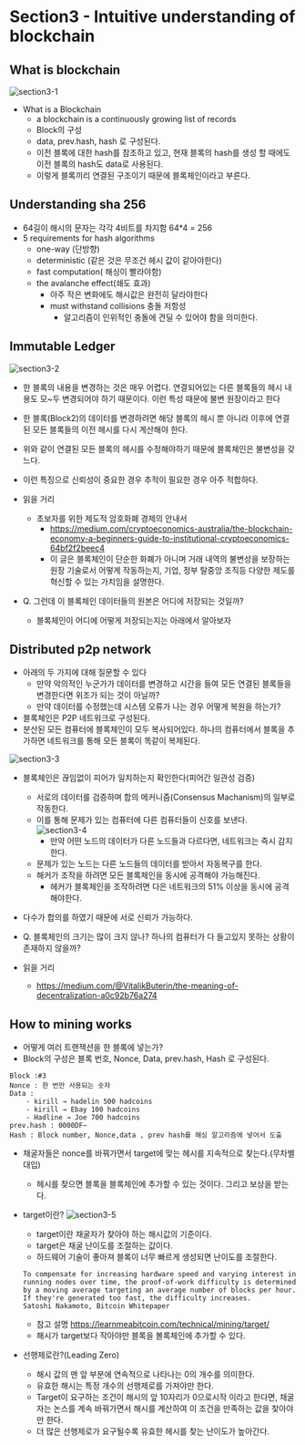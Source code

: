 # Section3 - Intuitive understanding of blockchain

## What is blockchain

![section3-1](./imgs/section3-1.png)

- What is a Blockchain
  - a blockchain is a continuously growing list of records
  - Block의 구성
  - data, prev.hash, hash 로 구성된다.
  - 이전 블록에 대한 hash를 참조하고 있고, 현재 블록의 hash를 생성 할 때에도 이전 블록의 hash도 data로 사용된다.
  - 이렇게 블록끼리 연결된 구조이기 때문에 블록체인이라고 부른다.

## Understanding sha 256

- 64길이 해시의 문자는 각각 4비트를 차지함 64\*4 = 256
- 5 requirements for hash algorithms
  - one-way (단방향)
  - deterministic (같은 것은 무조건 헤시 값이 같아야한다)
  - fast computation( 해싱이 빨라야함)
  - the avalanche effect(쇄도 효과)
    - 아주 작은 변화에도 해시값은 완전히 달라야한다
    - must withstand collisions 충돌 저항성
      - 알고리즘이 인위적인 충돌에 견딜 수 있어야 함을 의미한다.

## Immutable Ledger

![section3-2](./imgs/section3-2.png)

- 한 블록의 내용을 변경하는 것은 매우 어렵다. 연결되어있는 다른 블록들의 헤시 내용도 모~두 변경되어야 하기 때문이다. 이런 특성 때문에 불변 원장이라고 한다
- 한 블록(Block2)의 데이터를 변경하려면 해당 블록의 헤시 뿐 아니라 이후에 연결된 모든 블록들의 이전 헤시를 다시 계산해야 한다.
- 위와 같이 연결된 모든 블록의 헤시를 수정해야하기 때문에 블록체인은 불변성을 갖느다.
- 이런 특징으로 신뢰성이 중요한 경우 추적이 필요한 경우 아주 적합하다.
- 읽을 거리

  - 초보자를 위한 제도적 암호화폐 경제의 안내서
    - https://medium.com/cryptoeconomics-australia/the-blockchain-economy-a-beginners-guide-to-institutional-cryptoeconomics-64bf2f2beec4
    - 이 글은 블록체인이 단순한 화폐가 아니며 거래 내역의 불변성을 보장하는 원장 기술로서 어떻게 작동하는지, 기업, 정부 탈중앙 조직등 다양한 제도를 혁신할 수 있는 가치임을 설명한다.

- Q. 그런데 이 블록체인 데이터들의 원본은 어디에 저장되는 것일까?
  - 블록체인이 어디에 어떻게 저장되는지는 아래에서 알아보자

## Distributed p2p network

- 아래의 두 가지에 대해 질문할 수 있다
  - 만약 악의적인 누군가가 데이터를 변경하고 시간을 들여 모든 연결된 블록들을 변경한다면 위조가 되는 것이 아닐까?
  - 만약 데이터를 수정했는데 시스템 오류가 나는 경우 어떻게 복원을 하는가?
- 블록체인은 P2P 네트워크로 구성된다.
- 분산된 모든 컴퓨터에 블록체인이 모두 복사되어있다. 하나의 컴퓨터에서 블록을 추가하면 네트워크를 통해 모든 블록이 똑같이 복제된다.

![section3-3](./imgs/section3-3.png)

- 블록체인은 끊임없이 피어가 일치하는지 확인한다(피어간 일관성 검증)
  - 서로의 데이터를 검증하며 합의 메커니즘(Consensus Machanism)의 일부로 작동한다.
  - 이를 통해 문제가 있는 컴퓨터에 다른 컴퓨터들이 신호를 보낸다.
    ![section3-4](./imgs/section3-4.png)
    - 만약 어떤 노드의 데이터가 다른 노드들과 다르다면, 네트워크는 즉시 감지한다.
  - 문제가 있는 노드는 다른 노드들의 데이터를 받아서 자동복구를 한다.
  - 해커가 조작을 하려면 모든 블록체인을 동시에 공격해야 가능해진다.
    - 헤커가 블록체인을 조작하려면 다은 네트워크의 51% 이상을 동시에 공격해야한다.
- 다수가 합의를 하였기 때문에 서로 신뢰가 가능하다.

- Q. 블록체인의 크기는 많이 크지 않나? 하나의 컴퓨터가 다 들고있지 못하는 상황이 존재하지 않을까?

- 읽을 거리
  - https://medium.com/@VitalikButerin/the-meaning-of-decentralization-a0c92b76a274

## How to mining works

- 어떻게 여러 트랜잭션을 한 블록에 넣는가?
- Block의 구성은 블록 번호, Nonce, Data, prev.hash, Hash 로 구성된다.

```
Block :#3
Nonce : 한 번만 사용되는 숫자
Data :
    - kirill → hadelin 500 hadcoins
    - kirill → Ebay 100 hadcoins
    - Hadline → Joe 700 hadcoins
prev.hash : 0000DF~
Hash : Block number, Nonce,data , prev hash를 해싱 알고리즘에 넣어서 도출
```

- 채굴자들은 nonce를 바꿔가면서 target에 맞는 헤시를 지속적으로 찾는다.(무차별 대입)

  - 헤시를 찾으면 블록을 블록체인에 추가할 수 있는 것이다. 그리고 보상을 받는다.

- target이란?
  ![section3-5](./imgs/section3-5.png)
  - target이란 채굴자가 찾아야 하는 해시값의 기준이다.
  - target은 채굴 난이도를 조절하는 값이다.
  - 하드웨어 기술이 좋아져 블록이 너무 빠르게 생성되면 난이도를 조절한다.
  ```
  To compensate for increasing hardware speed and varying interest in running nodes over time, the proof-of-work difficulty is determined by a moving average targeting an average number of blocks per hour. If they're generated too fast, the difficulty increases.
  Satoshi Nakamoto, Bitcoin Whitepaper
  ```
  - 참고 설명 https://learnmeabitcoin.com/technical/mining/target/
  - 해시가 target보다 작아야만 블록을 볼록체인에 추가할 수 있다.
- 선행제로란?(Leading Zero)
  - 해시 값의 맨 앞 부분에 연속적으로 나타나는 0의 개수를 의미한다.
  - 유효한 해시는 특정 개수의 선행제로를 가져야만 한다.
  - Target이 요구하는 조건이 해시의 앞 10자리가 0으로시작 이라고 한다면, 채굴자는 논스를 계속 바꿔가면서 해시를 계산하여 이 조건을 만족하는 값을 찾아야만 한다.
  - 더 많은 선행제로가 요구될수록 유효한 헤시를 찾는 난이도가 높아간다.
